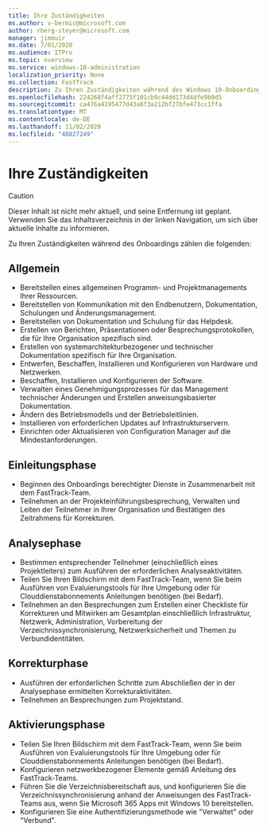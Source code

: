 ```yaml
---
title: Ihre Zuständigkeiten
ms.author: v-bermic@microsoft.com
author: rberg-steyer@microsoft.com
manager: jimmuir
ms.date: 7/01/2020
ms.audience: ITPro
ms.topic: overview
ms.service: windows-10-administration
localization_priority: None
ms.collection: FastTrack
description: Zu Ihren Zuständigkeiten während des Windows 10-Onboardings zählen die folgenden.
ms.openlocfilehash: 224268f4aff2775f101cb9c44dd173d4dfe9b9d5
ms.sourcegitcommit: ca476a4195477d43a6f3a212bf27bfe473cc1ffa
ms.translationtype: MT
ms.contentlocale: de-DE
ms.lasthandoff: 11/02/2020
ms.locfileid: "48827249"
---
```

# <a name="your-responsibilities"></a>Ihre Zuständigkeiten
> [!CAUTION]
> Dieser Inhalt ist nicht mehr aktuell, und seine Entfernung ist geplant. Verwenden Sie das Inhaltsverzeichnis in der linken Navigation, um sich über aktuelle Inhalte zu informieren.

Zu Ihren Zuständigkeiten während des Onboardings zählen die folgenden:

## <a name="general"></a>Allgemein

- Bereitstellen eines allgemeinen Programm- und Projektmanagements Ihrer Ressourcen.
- Bereitstellen von Kommunikation mit den Endbenutzern, Dokumentation, Schulungen und Änderungsmanagement.
- Bereitstellen von Dokumentation und Schulung für das Helpdesk.
- Erstellen von Berichten, Präsentationen oder Besprechungsprotokollen, die für Ihre Organisation spezifisch sind.
- Erstellen von systemarchitekturbezogener und technischer Dokumentation spezifisch für Ihre Organisation.
- Entwerfen, Beschaffen, Installieren und Konfigurieren von Hardware und Netzwerken.
- Beschaffen, Installieren und Konfigurieren der Software.
- Verwalten eines Genehmigungsprozesses für das Management technischer Änderungen und Erstellen anweisungsbasierter Dokumentation.
- Ändern des Betriebsmodells und der Betriebsleitlinien.
- Installieren von erforderlichen Updates auf Infrastrukturservern.
- Einrichten oder Aktualisieren von Configuration Manager auf die Mindestanforderungen.

## <a name="initiate-phase"></a>Einleitungsphase

- Beginnen des Onboardings berechtigter Dienste in Zusammenarbeit mit dem FastTrack-Team.
- Teilnehmen an der Projekteinführungsbesprechung, Verwalten und Leiten der Teilnehmer in Ihrer Organisation und Bestätigen des Zeitrahmens für Korrekturen.

## <a name="assess-phase"></a>Analysephase

- Bestimmen entsprechender Teilnehmer (einschließlich eines Projektleiters) zum Ausführen der erforderlichen Analyseaktivitäten.
- Teilen Sie Ihren Bildschirm mit dem FastTrack-Team, wenn Sie beim Ausführen von Evaluierungstools für Ihre Umgebung oder für Clouddienstabonnements Anleitungen benötigen (bei Bedarf).
- Teilnehmen an den Besprechungen zum Erstellen einer Checkliste für Korrekturen und Mitwirken am Gesamtplan einschließlich Infrastruktur, Netzwerk, Administration, Vorbereitung der Verzeichnissynchronisierung, Netzwerksicherheit und Themen zu Verbundidentitäten.

## <a name="remediate-phase"></a>Korrekturphase

- Ausführen der erforderlichen Schritte zum Abschließen der in der Analysephase ermittelten Korrekturaktivitäten.
- Teilnehmen an Besprechungen zum Projektstand.

## <a name="enable-phase"></a>Aktivierungsphase

- Teilen Sie Ihren Bildschirm mit dem FastTrack-Team, wenn Sie beim Ausführen von Evaluierungstools für Ihre Umgebung oder für Clouddienstabonnements Anleitungen benötigen (bei Bedarf).
- Konfigurieren netzwerkbezogener Elemente gemäß Anleitung des FastTrack-Teams.
- Führen Sie die Verzeichnisbereitschaft aus, und konfigurieren Sie die Verzeichnissynchronisierung anhand der Anweisungen des FastTrack-Teams aus, wenn Sie Microsoft 365 Apps mit Windows 10 bereitstellen.
- Konfigurieren Sie eine Authentifizierungsmethode wie "Verwaltet" oder "Verbund".

